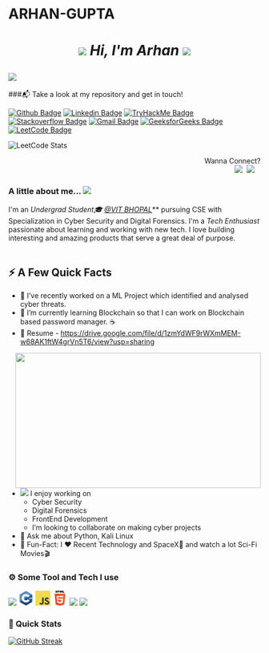 # ARHAN-GUPTA
<h1>
  <p align="center">
    <i
      ><img
        src="https://slackmojis.com/emojis/55056-cyberghost/download"
        width="30px"
      />
      Hi, I'm Arhan
      <img
        src="https://slackmojis.com/emojis/55056-cyberghost/download"
        width="30px"
      />
    </i>
  </p>
</h1>
<p align ="left">
  <img src="https://readme-typing-svg.herokuapp.com?color=2ABD90&lines=Cyber+Security+Enthusiast+%E2%9D%A4%EF%B8%8F;Web+Developer+%F0%9F%91%BB">
</p>

 ###📬 Take a look at my repository and get in touch!
 
[![Github Badge](http://img.shields.io/badge/-Github-black?style=flat-square&logo=github&link=https://github.com/GUPTA-crypto)](https://github.com/GUPTA-crypto) [![Linkedin Badge](https://img.shields.io/badge/-LinkedIn-blue?style=flat-square&logo=Linkedin&logoColor=white&link=https://www.linkedin.com/in/arhan-gupta-199932218/)](https://www.linkedin.com/in/arhan-gupta-199932218/)
[![TryHackMe Badge](https://img.shields.io/badge/TryHackMe-212C42.svg?style=flat-square&logo=TryHackMe&logoColor=white&link=https:https://tryhackme.com/p/Gupta007/)](https://tryhackme.com/p/Gupta007)
[![Stackoverflow Badge](https://img.shields.io/badge/-Stack%20Overflow-FE7A16?style=flat-square&logo=stack-overflow&logoColor=white&link=https://stackoverflow.com/users/21914386/arhan-gupta)](https://stackoverflow.com/users/21914386/arhan-gupta)
[![Gmail Badge](https://img.shields.io/badge/-Gmail-d14836?style=flat-square&logo=Gmail&logoColor=white&link=mailto:arhan.gupt@gmail.com)](mailto:arhan.gupt@gmail.com)
[![GeeksforGeeks Badge](https://img.shields.io/badge/-GeeksforGeeks-0F9D58?style=flat-square&logo=GeeksforGeeks&logoColor=white&link=https://auth.geeksforgeeks.org/user/arhangupta11/?utm_source=geeksforgeeks&utm_medium=my_profile&utm_campaign=auth_user)](https://auth.geeksforgeeks.org/user/arhangupta11/?utm_source=geeksforgeeks&utm_medium=my_profile&utm_campaign=auth_user)
[![LeetCode Badge](https://img.shields.io/badge/-LeetCode-d14836?style=flat-square&logo=LeetCode&logoColor=white&link=https://leetcode.com/arhan_124/)](https://leetcode.com/arhan_124/)

![LeetCode Stats](https://leetcard.jacoblin.cool/arhan_124?theme=nord&font=Baloo%20Tammudu%202&ext=activity)

<p align = "right"> Wanna Connect? <br>
 <a href=https://www.flaticon.com/free-icon/github_2111432></a>
  <a href="https://www.linkedin.com/in/arhan-gupta-199932218/"><img height="30" src="https://github.com/shr3yy/shr3yy/blob/main/assets/linkedin.png"></a>&nbsp;
  <a href="https://www.instagram.com/n_o_n_s_a_n_e8/"><img height="30" src="https://github.com/shr3yy/shr3yy/blob/main/assets/instagram.png"></a>&nbsp;
 </a>&nbsp;
</p>

### A little about me...  <img src="https://media.giphy.com/media/VgCDAzcKvsR6OM0uWg/giphy.gif" width="50"> 
I'm an *Undergrad Student🎓 [@VIT BHOPAL](https://vitbhopal.ac.in/)*** pursuing CSE with Specialization in Cyber Security and Digital Forensics. I'm a *Tech Enthusiast* passionate about learning and working with new tech. I love building interesting and amazing products that serve a great deal of purpose. <br/><br/>




## ⚡️ A Few Quick Facts

- 🔭 I’ve recently worked on a ML Project which identified and analysed cyber threats.
- 🌱 I’m currently learning Blockchain so that I can work on Blockchain based password manager. ☕
- 📑 Resume - https://drive.google.com/file/d/1zmYdWF9rWXmMEM-w68AK1ftW4grVn5T6/view?usp=sharing 
<img width="490" height="270" src="https://media.giphy.com/media/9B8wYztAoe1zO/source.gif" align=right>

- <img src="https://media.giphy.com/media/WUlplcMpOCEmTGBtBW/giphy.gif" width="20">  I enjoy working on
  -  Cyber Security
  -  Digital Forensics
  -  FrontEnd Development
  -  I’m looking to collaborate on making cyber projects
- 💬 Ask me about Python, Kali Linux
- 🎉 Fun-Fact: I ❤️ Recent Technology and SpaceX🚀 and watch a lot Sci-Fi Movies🎬

 



### ⚙️ Some Tool and Tech I use
<code><img height="30" src="https://avatars0.githubusercontent.com/u/1525981?s=200&v=4"></code>
<code><img height="30" src="https://raw.githubusercontent.com/github/explore/80688e429a7d4ef2fca1e82350fe8e3517d3494d/topics/cpp/cpp.png"></code>
<code><img height="30"         src="https://raw.githubusercontent.com/github/explore/80688e429a7d4ef2fca1e82350fe8e3517d3494d/topics/javascript/javascript.png"></code>
<code><img height="30"
src="https://raw.githubusercontent.com/github/explore/80688e429a7d4ef2fca1e82350fe8e3517d3494d/topics/html/html.png"></code>
<code><img height="30" src="https://avatars1.githubusercontent.com/u/1517864?s=200&v=4"></code>
<code><img height="30" src="https://upload.wikimedia.org/wikipedia/commons/2/2b/Kali-dragon-icon.svg"></code>


### 🚀 Quick Stats
[![GitHub Streak](https://streak-stats.demolab.com?user=GUPTA-crypto)](https://git.io/streak-stats)
<!-- <img width="340" height="155" align="center" 
     src="https://github-readme-stats-defcon27.vercel.app/api/top-langs/?username=Defcon27&langs_count=6&hide=handlebars,jupyter notebook,css&theme=react&line_height=27&layout=compact" /> -->
</p>


<!-- ![Profile Views](https://komarev.com/ghpvc/?username=Defcon27) -->


<!-- <details>
<summary> 💥 Working on </summary>
<br>
<p align="center">
<a href="https://github.com/Defcon27/Machine-Learning">
<img src="https://github-readme-stats-defcon27.vercel.app/api/pin/?username=Defcon27&repo=Machine-Learning&show_owner=true&theme=react" />
</a>&ensp;
<a href="https://github.com/Defcon27/Deep-Learning">
<img src="https://github-readme-stats-defcon27.vercel.app/api/pin/?username=Defcon27&repo=Deep-Learning&show_owner=true&theme=react" />
</a>
</p>
</details> -->



<!--
*Defcon27/Defcon27* is a ✨ special ✨ repository because its `README.md` (this file) appears on your GitHub profile.

pic on right
<img height="270" src="sss.svg" align=right>

 
views
![Profile Views](https://komarev.com/ghpvc/?username=Defcon27)
[![HitCount](http://hits.dwyl.com/Defcon27/.svg)](http://hits.dwyl.com/Defcon27)


social modded badge
<a href="https://www.linkedin.com/in/michael-hoffmann-3b8933b1"><img src="https://img.shields.io/badge/linkedin-%230077B5.svg?&style=for-the-badge&logo=linkedin&logoColor=white" height=25></a>


language badges:
![Python](https://img.shields.io/badge/Python-FECE00?style=flat&logo=Python&logoColor=3776AB)
![C](https://img.shields.io/badge/C-00599C?style=flat&logo=c)
![C++](https://img.shields.io/badge/C++-00599C?style=flat&logo=c%2b%2b)

![HTML5](https://img.shields.io/badge/HTML5-E34F26?style=flat&logo=html5&logoColor=white)
![CSS3](https://img.shields.io/badge/CSS3-1572B6?style=flat&logo=css3)
![JavaScript](https://img.shields.io/badge/JavaScript-555555?style=flat&logo=javascript)


![Git](https://img.shields.io/badge/Git-555555?style=flat-square&logo=git)
![GitHub](https://img.shields.io/badge/GitHub-181717?style=flat-square&logo=github)


-->
